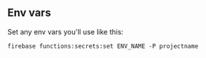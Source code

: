 ## Env vars

Set any env vars you'll use like this:

`firebase functions:secrets:set ENV_NAME -P projectname`
